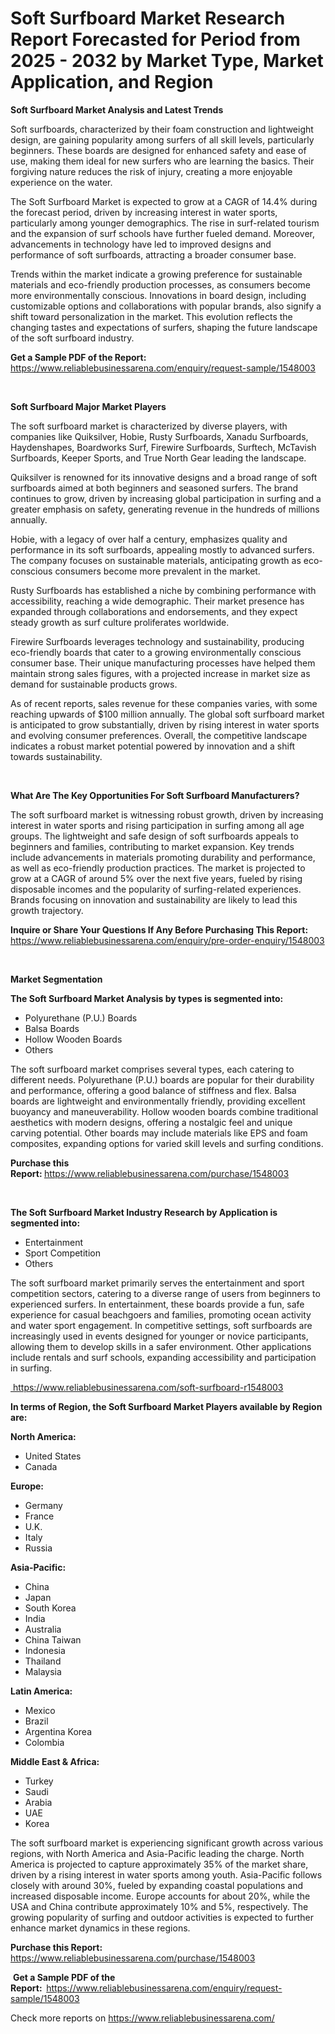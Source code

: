<p><h1>Soft Surfboard Market Research Report Forecasted for Period from 2025 -  2032 by Market Type, Market Application, and Region</h1></p><p><strong>Soft Surfboard Market Analysis and Latest Trends</strong></p>
<p><p>Soft surfboards, characterized by their foam construction and lightweight design, are gaining popularity among surfers of all skill levels, particularly beginners. These boards are designed for enhanced safety and ease of use, making them ideal for new surfers who are learning the basics. Their forgiving nature reduces the risk of injury, creating a more enjoyable experience on the water.</p><p>The Soft Surfboard Market is expected to grow at a CAGR of 14.4% during the forecast period, driven by increasing interest in water sports, particularly among younger demographics. The rise in surf-related tourism and the expansion of surf schools have further fueled demand. Moreover, advancements in technology have led to improved designs and performance of soft surfboards, attracting a broader consumer base.</p><p>Trends within the market indicate a growing preference for sustainable materials and eco-friendly production processes, as consumers become more environmentally conscious. Innovations in board design, including customizable options and collaborations with popular brands, also signify a shift toward personalization in the market. This evolution reflects the changing tastes and expectations of surfers, shaping the future landscape of the soft surfboard industry.</p></p>
<p><strong>Get a Sample PDF of the Report:&nbsp;</strong> <a href="https://www.reliablebusinessarena.com/enquiry/request-sample/1548003?utm_campaign=3015&utm_medium=2&utm_source=Github&utm_content=ia&utm_term=05042025&utm_id=soft-surfboard">https://www.reliablebusinessarena.com/enquiry/request-sample/1548003</a></p>
<p>&nbsp;</p>
<p><strong>Soft Surfboard Major Market Players</strong></p>
<p><p>The soft surfboard market is characterized by diverse players, with companies like Quiksilver, Hobie, Rusty Surfboards, Xanadu Surfboards, Haydenshapes, Boardworks Surf, Firewire Surfboards, Surftech, McTavish Surfboards, Keeper Sports, and True North Gear leading the landscape. </p><p>Quiksilver is renowned for its innovative designs and a broad range of soft surfboards aimed at both beginners and seasoned surfers. The brand continues to grow, driven by increasing global participation in surfing and a greater emphasis on safety, generating revenue in the hundreds of millions annually.</p><p>Hobie, with a legacy of over half a century, emphasizes quality and performance in its soft surfboards, appealing mostly to advanced surfers. The company focuses on sustainable materials, anticipating growth as eco-conscious consumers become more prevalent in the market. </p><p>Rusty Surfboards has established a niche by combining performance with accessibility, reaching a wide demographic. Their market presence has expanded through collaborations and endorsements, and they expect steady growth as surf culture proliferates worldwide.</p><p>Firewire Surfboards leverages technology and sustainability, producing eco-friendly boards that cater to a growing environmentally conscious consumer base. Their unique manufacturing processes have helped them maintain strong sales figures, with a projected increase in market size as demand for sustainable products grows.</p><p>As of recent reports, sales revenue for these companies varies, with some reaching upwards of $100 million annually. The global soft surfboard market is anticipated to grow substantially, driven by rising interest in water sports and evolving consumer preferences. Overall, the competitive landscape indicates a robust market potential powered by innovation and a shift towards sustainability.</p></p>
<p>&nbsp;</p>
<p><strong>What Are The Key Opportunities For Soft Surfboard Manufacturers?</strong></p>
<p><p>The soft surfboard market is witnessing robust growth, driven by increasing interest in water sports and rising participation in surfing among all age groups. The lightweight and safe design of soft surfboards appeals to beginners and families, contributing to market expansion. Key trends include advancements in materials promoting durability and performance, as well as eco-friendly production practices. The market is projected to grow at a CAGR of around 5% over the next five years, fueled by rising disposable incomes and the popularity of surfing-related experiences. Brands focusing on innovation and sustainability are likely to lead this growth trajectory.</p></p>
<p><strong>Inquire or Share Your Questions If Any Before Purchasing This Report:</strong> <a href="https://www.reliablebusinessarena.com/enquiry/pre-order-enquiry/1548003?utm_campaign=3015&utm_medium=2&utm_source=Github&utm_content=ia&utm_term=05042025&utm_id=soft-surfboard">https://www.reliablebusinessarena.com/enquiry/pre-order-enquiry/1548003</a></p>
<p>&nbsp;</p>
<p><strong>Market Segmentation</strong></p>
<p><strong>The Soft Surfboard Market Analysis by types is segmented into:</strong></p>
<p><ul><li>Polyurethane (P.U.) Boards</li><li>Balsa Boards</li><li>Hollow Wooden Boards</li><li>Others</li></ul></p>
<p><p>The soft surfboard market comprises several types, each catering to different needs. Polyurethane (P.U.) boards are popular for their durability and performance, offering a good balance of stiffness and flex. Balsa boards are lightweight and environmentally friendly, providing excellent buoyancy and maneuverability. Hollow wooden boards combine traditional aesthetics with modern designs, offering a nostalgic feel and unique carving potential. Other boards may include materials like EPS and foam composites, expanding options for varied skill levels and surfing conditions.</p></p>
<p><strong>Purchase this Report:&nbsp;</strong><a href="https://www.reliablebusinessarena.com/purchase/1548003?utm_campaign=3015&utm_medium=2&utm_source=Github&utm_content=ia&utm_term=05042025&utm_id=soft-surfboard">https://www.reliablebusinessarena.com/purchase/1548003</a></p>
<p>&nbsp;</p>
<p><strong>The Soft Surfboard Market Industry Research by Application is segmented into:</strong></p>
<p><ul><li>Entertainment</li><li>Sport Competition</li><li>Others</li></ul></p>
<p><p>The soft surfboard market primarily serves the entertainment and sport competition sectors, catering to a diverse range of users from beginners to experienced surfers. In entertainment, these boards provide a fun, safe experience for casual beachgoers and families, promoting ocean activity and water sport engagement. In competitive settings, soft surfboards are increasingly used in events designed for younger or novice participants, allowing them to develop skills in a safer environment. Other applications include rentals and surf schools, expanding accessibility and participation in surfing.</p></p>
<p><a href="https://www.reliablebusinessarena.com/soft-surfboard-r1548003?utm_campaign=3015&utm_medium=2&utm_source=Github&utm_content=ia&utm_term=05042025&utm_id=soft-surfboard">&nbsp;https://www.reliablebusinessarena.com/soft-surfboard-r1548003</a></p>
<p><strong>In terms of Region, the Soft Surfboard Market Players available by Region are:</strong></p>
<p>
    <p> <strong> North America: </strong>
        <ul>
            <li>United States</li>
            <li>Canada</li>
        </ul>
        </p> 
    <p> <strong> Europe: </strong>
        <ul>
            <li>Germany</li>
            <li>France</li>
            <li>U.K.</li>
            <li>Italy</li>
            <li>Russia</li>
        </ul>
        </p> 
    <p> <strong> Asia-Pacific: </strong>
        <ul>
            <li>China</li>
            <li>Japan</li>
            <li>South Korea</li>
            <li>India</li>
            <li>Australia</li>
            <li>China Taiwan</li>
            <li>Indonesia</li>
            <li>Thailand</li>
            <li>Malaysia</li>
        </ul>
        </p> 
    <p> <strong> Latin America: </strong>
        <ul>
            <li>Mexico</li>
            <li>Brazil</li>
            <li>Argentina Korea</li>
            <li>Colombia</li>
        </ul>
        </p> 
    <p> <strong> Middle East & Africa: </strong>
        <ul>
            <li>Turkey</li>
            <li>Saudi</li>
            <li>Arabia</li>
            <li>UAE</li>
            <li>Korea</li>
        </ul>
    </p>
    </p>
<p><p>The soft surfboard market is experiencing significant growth across various regions, with North America and Asia-Pacific leading the charge. North America is projected to capture approximately 35% of the market share, driven by a rising interest in water sports among youth. Asia-Pacific follows closely with around 30%, fueled by expanding coastal populations and increased disposable income. Europe accounts for about 20%, while the USA and China contribute approximately 10% and 5%, respectively. The growing popularity of surfing and outdoor activities is expected to further enhance market dynamics in these regions.</p></p>
<p><strong>Purchase this Report: </strong><a href="https://www.reliablebusinessarena.com/purchase/1548003?utm_campaign=3015&utm_medium=2&utm_source=Github&utm_content=ia&utm_term=05042025&utm_id=soft-surfboard">https://www.reliablebusinessarena.com/purchase/1548003</a></p>
<p>&nbsp;<strong>Get a Sample PDF of the Report:&nbsp;&nbsp;</strong><a href="https://www.reliablebusinessarena.com/enquiry/request-sample/1548003?utm_campaign=3015&utm_medium=2&utm_source=Github&utm_content=ia&utm_term=05042025&utm_id=soft-surfboard">https://www.reliablebusinessarena.com/enquiry/request-sample/1548003</a></p>
<p><strong></strong></p>
<p>Check more reports on <a href="https://www.reliablebusinessarena.com/?utm_campaign=3015&utm_medium=2&utm_source=Github&utm_content=ia&utm_term=05042025&utm_id=soft-surfboard">https://www.reliablebusinessarena.com/</a></p>
